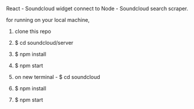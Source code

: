 
React - Soundcloud widget connect to Node - Soundcloud search scraper.


for running on your local machine,


1. clone this repo


2. $ cd soundcloud/server


3. $ npm install


4. $ npm start


5. on new terminal - 
   $ cd soundcloud

      
6. $ npm install


7. $ npm start 

